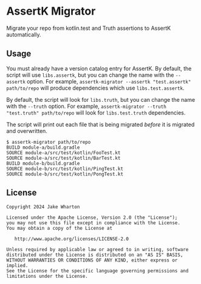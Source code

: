 # AssertK Migrator

Migrate your repo from kotlin.test and Truth assertions to AssertK automatically.

## Usage

You must already have a version catalog entry for AssertK.
By default, the script will use `libs.assertk`, but you can change the name with the `--assertk` option.
For example, `assertk-migrator --assertk "test.assertk" path/to/repo` will produce dependencies which use `libs.test.assertk`.

By default, the script will look for `libs.truth`, but you can change the name with the `--truth` option.
For example, `assertk-migrator --truth "test.truth" path/to/repo` will look for `libs.test.truth` dependencies.

The script will print out each file that is being migrated _before_ it is migrated and overwritten.

```
$ assertk-migrator path/to/repo
BUILD module-a/build.gradle
SOURCE module-a/src/test/kotlin/FooTest.kt
SOURCE module-a/src/test/kotlin/BarTest.kt
BUILD module-b/build.gradle
SOURCE module-b/src/test/kotlin/PingTest.kt
SOURCE module-b/src/test/kotlin/PongTest.kt
```


## License

    Copyright 2024 Jake Wharton

    Licensed under the Apache License, Version 2.0 (the "License");
    you may not use this file except in compliance with the License.
    You may obtain a copy of the License at

       http://www.apache.org/licenses/LICENSE-2.0

    Unless required by applicable law or agreed to in writing, software
    distributed under the License is distributed on an "AS IS" BASIS,
    WITHOUT WARRANTIES OR CONDITIONS OF ANY KIND, either express or implied.
    See the License for the specific language governing permissions and
    limitations under the License.
